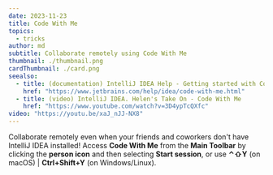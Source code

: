 ```yaml
---
date: 2023-11-23
title: Code With Me
topics:
  - tricks
author: md
subtitle: Collaborate remotely using Code With Me
thumbnail: ./thumbnail.png
cardThumbnail: ./card.png
seealso:
  - title: (documentation) IntelliJ IDEA Help - Getting started with Code With Me
    href: "https://www.jetbrains.com/help/idea/code-with-me.html"
  - title: (video) IntelliJ IDEA. Helen's Take On - Code With Me
    href: "https://www.youtube.com/watch?v=3D4ypTcQXfc"
video: "https://youtu.be/xaJ_nJJ-NX8"
---
```


Collaborate remotely even when your friends and coworkers don't have IntelliJ IDEA installed! Access **Code With Me** from the **Main Toolbar** by clicking the **person icon** and then selecting **Start session**, or use **⌃⇧Y** (on macOS) | **Ctrl+Shift+Y** (on Windows/Linux).
